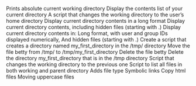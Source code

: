 Prints absolute current working directory
Display the contents list of your current directory
A script that changes the working directory to the user’s home directory
Display current directory contents in a long format
Display current directory contents, including hidden files (starting with .)
Display current directory contents in: Long format, with user and group IDs displayed numerically, And hidden files (starting with .)
Create a script that creates a directory named my_first_directory in the /tmp/ directory
Move the file betty from /tmp/ to /tmp/my_first_directory
Delete the file betty
Delete the directory my_first_directory that is in the /tmp directory
Script that changes the working directory to the previous one
Script to list all files in both working and parent directory
Adds file type
Symbolic links
Copy html files
Moving uppercase files
